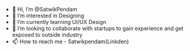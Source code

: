 - 👋 Hi, I’m @SatwikPendam
- 👀 I’m interested in Designing
- 🌱 I’m currently learning UI/UX Design
- 💞️ I’m looking to collaborate with startups to gain experience and get exposed to outside industry
- 📫 How to reach me - Satwikpendam(Linkden)

<!---
SatwikPendam/SatwikPendam is a ✨ special ✨ repository because its `README.md` (this file) appears on your GitHub profile.
You can click the Preview link to take a look at your changes.
--->
